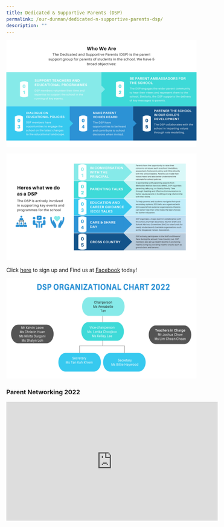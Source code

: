 ```yaml
---
title: Dedicated & Supportive Parents (DSP)
permalink: /our-dunman/dedicated-n-supportive-parents-dsp/
description: ""
---
```

![](/images/DSP/1%20v2.png)

![](/images/DSP/v_2.png)

Click <a href="https://go.gov.sg/dmn-dsp-sign-up" target="_blank">here</a> to sign up and Find us at <a href="https://www.facebook.com/DunmanDSP?fref=ts" target="_blank">Facebook</a> today!

![](/images/DSP/WhoWeAreDSP2022v1.png)

### Parent Networking 2022

<p style="text-align: center;"><iframe width="560" height="315" src="https://www.youtube.com/embed/yRzog4jgnQU" title="YouTube video player" frameborder="0" allow="accelerometer; autoplay; clipboard-write; encrypted-media; gyroscope; picture-in-picture" allowfullscreen></iframe></p>